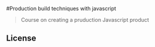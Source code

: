 #Production build techniques with javascript

>Course on creating a pruduction Javascript product

## License